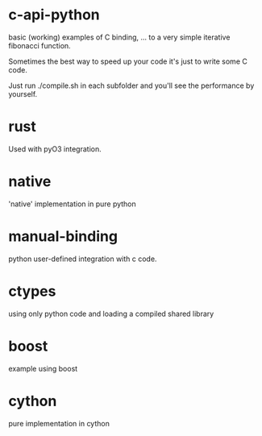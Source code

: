 c-api-python
============

basic (working) examples of C binding, ... to a very simple iterative fibonacci function.

Sometimes the best way to speed up your code it's just to write some C code. 

Just run ./compile.sh in each subfolder and you'll see the performance by yourself.

# rust
Used with pyO3 integration.

# native
'native' implementation in pure python

# manual-binding
python user-defined integration with c code.

# ctypes
using only python code and loading a compiled shared library

# boost
example using boost

# cython
pure implementation in cython
